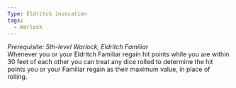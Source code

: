 ```yaml
---
Type: Eldritch invocation
tags:
  - Warlock
---
```

_Prerequisite: 5th-level Warlock, Eldritch Familiar_  
Whenever you or your Eldritch Familiar regain hit points while you are within 30 feet of each other you can treat any dice rolled to determine the hit points you or your Familiar regain as their maximum value, in place of rolling.
